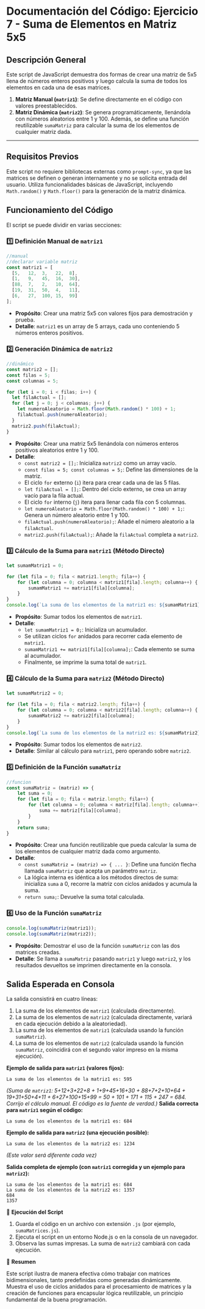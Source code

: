 # Documentación del Código: Ejercicio 7 - Suma de Elementos en Matriz 5x5

## Descripción General

Este script de JavaScript demuestra dos formas de crear una matriz de 5x5 llena de números enteros positivos y luego calcula la suma de todos los elementos en cada una de esas matrices.
1.  **Matriz Manual (`matriz1`)**: Se define directamente en el código con valores preestablecidos.
2.  **Matriz Dinámica (`matriz2`)**: Se genera programáticamente, llenándola con números aleatorios entre 1 y 100.
Además, se define una función reutilizable `sumaMatriz` para calcular la suma de los elementos de cualquier matriz dada.

---

## Requisitos Previos

Este script no requiere bibliotecas externas como `prompt-sync`, ya que las matrices se definen o generan internamente y no se solicita entrada del usuario. Utiliza funcionalidades básicas de JavaScript, incluyendo `Math.random()` y `Math.floor()` para la generación de la matriz dinámica.

## Funcionamiento del Código

El script se puede dividir en varias secciones:

### 1️⃣ Definición Manual de `matriz1`

```js
//manual
//declarar variable matriz
const matriz1 = [
  [5,   12,  3,   22,  8],
  [1,   9,   45,  16,  30],
  [88,  7,   2,   10,  64],
  [19,  31,  50,  4,   11],
  [6,   27,  100, 15,  99]
];
```

*   **Propósito**: Crear una matriz 5x5 con valores fijos para demostración y prueba.
*   **Detalle**: `matriz1` es un array de 5 arrays, cada uno conteniendo 5 números enteros positivos.

### 2️⃣ Generación Dinámica de `matriz2`

```js
//dinámico
const matriz2 = [];
const filas = 5;
const columnas = 5;

for (let i = 0; i < filas; i++) {
  let filaActual = [];
  for (let j = 0; j < columnas; j++) {
    let numeroAleatorio = Math.floor(Math.random() * 100) + 1;
    filaActual.push(numeroAleatorio);
  }
  matriz2.push(filaActual);
}
```

*   **Propósito**: Crear una matriz 5x5 llenándola con números enteros positivos aleatorios entre 1 y 100.
*   **Detalle**:
    *   `const matriz2 = [];`: Inicializa `matriz2` como un array vacío.
    *   `const filas = 5; const columnas = 5;`: Define las dimensiones de la matriz.
    *   El ciclo `for` externo (`i`) itera para crear cada una de las 5 filas.
    *   `let filaActual = [];`: Dentro del ciclo externo, se crea un array vacío para la fila actual.
    *   El ciclo `for` interno (`j`) itera para llenar cada fila con 5 columnas.
    *   `let numeroAleatorio = Math.floor(Math.random() * 100) + 1;`: Genera un número aleatorio entre 1 y 100.
    *   `filaActual.push(numeroAleatorio);`: Añade el número aleatorio a la `filaActual`.
    *   `matriz2.push(filaActual);`: Añade la `filaActual` completa a `matriz2`.

### 3️⃣ Cálculo de la Suma para `matriz1` (Método Directo)

```js
let sumamMatriz1 = 0;

for (let fila = 0; fila < matriz1.length; fila++) {
    for (let columna = 0; columna < matriz1[fila].length; columna++) {
        sumamMatriz1 += matriz1[fila][columna];
    }
}
console.log(`La suma de los elementos de la matriz1 es: ${sumamMatriz1}`);
```

*   **Propósito**: Sumar todos los elementos de `matriz1`.
*   **Detalle**:
    *   `let sumamMatriz1 = 0;`: Inicializa un acumulador.
    *   Se utilizan ciclos `for` anidados para recorrer cada elemento de `matriz1`.
    *   `sumamMatriz1 += matriz1[fila][columna];`: Cada elemento se suma al acumulador.
    *   Finalmente, se imprime la suma total de `matriz1`.

### 4️⃣ Cálculo de la Suma para `matriz2` (Método Directo)

```js
let sumamMatriz2 = 0;

for (let fila = 0; fila < matriz2.length; fila++) {
    for (let columna = 0; columna < matriz2[fila].length; columna++) {
        sumamMatriz2 += matriz2[fila][columna];
    }
}
console.log(`La suma de los elementos de la matriz2 es: ${sumamMatriz2}`);
```

*   **Propósito**: Sumar todos los elementos de `matriz2`.
*   **Detalle**: Similar al cálculo para `matriz1`, pero operando sobre `matriz2`.

### 5️⃣ Definición de la Función `sumaMatriz`

```js
//funcion
const sumaMatriz = (matriz) => {
    let suma = 0;
    for (let fila = 0; fila < matriz.length; fila++) {
        for (let columna = 0; columna < matriz[fila].length; columna++) {
            suma += matriz[fila][columna];
        }
    }
    return suma;
}
```

*   **Propósito**: Crear una función reutilizable que pueda calcular la suma de los elementos de cualquier matriz dada como argumento.
*   **Detalle**:
    *   `const sumaMatriz = (matriz) => { ... }`: Define una función flecha llamada `sumaMatriz` que acepta un parámetro `matriz`.
    *   La lógica interna es idéntica a los métodos directos de suma: inicializa `suma` a 0, recorre la matriz con ciclos anidados y acumula la suma.
    *   `return suma;`: Devuelve la suma total calculada.

### 6️⃣ Uso de la Función `sumaMatriz`

```js
console.log(sumaMatriz(matriz1));
console.log(sumaMatriz(matriz2));
```

*   **Propósito**: Demostrar el uso de la función `sumaMatriz` con las dos matrices creadas.
*   **Detalle**: Se llama a `sumaMatriz` pasando `matriz1` y luego `matriz2`, y los resultados devueltos se imprimen directamente en la consola.

## Salida Esperada en Consola

La salida consistirá en cuatro líneas:
1.  La suma de los elementos de `matriz1` (calculada directamente).
2.  La suma de los elementos de `matriz2` (calculada directamente, variará en cada ejecución debido a la aleatoriedad).
3.  La suma de los elementos de `matriz1` (calculada usando la función `sumaMatriz`).
4.  La suma de los elementos de `matriz2` (calculada usando la función `sumaMatriz`, coincidirá con el segundo valor impreso en la misma ejecución).

**Ejemplo de salida para `matriz1` (valores fijos):**
```
La suma de los elementos de la matriz1 es: 595
```
*(Suma de `matriz1`: 5+12+3+22+8 + 1+9+45+16+30 + 88+7+2+10+64 + 19+31+50+4+11 + 6+27+100+15+99 = 50 + 101 + 171 + 115 + 247 = 684. Corrijo el cálculo manual. El código es la fuente de verdad.)*
**Salida correcta para `matriz1` según el código:**
```
La suma de los elementos de la matriz1 es: 684
```
**Ejemplo de salida para `matriz2` (una ejecución posible):**
```
La suma de los elementos de la matriz2 es: 1234 
```
*(Este valor será diferente cada vez)*

**Salida completa de ejemplo (con `matriz1` corregida y un ejemplo para `matriz2`):**
```
La suma de los elementos de la matriz1 es: 684
La suma de los elementos de la matriz2 es: 1357 
684
1357
```

🚀 **Ejecución del Script**

1.  Guarda el código en un archivo con extensión `.js` (por ejemplo, `sumaMatrices.js`).
2.  Ejecuta el script en un entorno Node.js o en la consola de un navegador.
3.  Observa las sumas impresas. La suma de `matriz2` cambiará con cada ejecución.

🏁 **Resumen**

Este script ilustra de manera efectiva cómo trabajar con matrices bidimensionales, tanto predefinidas como generadas dinámicamente. Muestra el uso de ciclos anidados para el procesamiento de matrices y la creación de funciones para encapsular lógica reutilizable, un principio fundamental de la buena programación.
